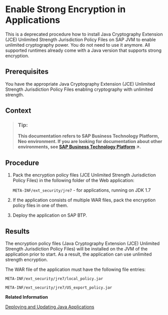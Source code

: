 <!-- loio289f3aa7d26d4507a87dd7bac62a04e2 -->

# Enable Strong Encryption in Applications

This is a deprecated procedure how to install Java Cryptography Extension \(JCE\) Unlimited Strength Jurisdiction Policy Files on SAP JVM to enable unlimited cryptography power. You do not need to use it anymore. All supported runtimes already come with a Java version that supports strong encryption.



## Prerequisites

You have the appropriate Java Cryptography Extension \(JCE\) Unlimited Strength Jurisdiction Policy Files enabling cryptography with unlimited strength.



## Context

> ### Tip:  
> **This documentation refers to SAP Business Technology Platform, Neo environment. If you are looking for documentation about other environments, see [SAP Business Technology Platform](https://help.sap.com/viewer/65de2977205c403bbc107264b8eccf4b/Cloud/en-US/6a2c1ab5a31b4ed9a2ce17a5329e1dd8.html "SAP Business Technology Platform (SAP BTP) is an integrated offering comprised of four technology portfolios: database and data management, application development and integration, analytics, and intelligent technologies. The platform offers users the ability to turn data into business value, compose end-to-end business processes, and build and extend SAP applications quickly.") :arrow_upper_right:.**



## Procedure

1.  Pack the encryption policy files \(JCE Unlimited Strength Jurisdiction Policy Files\) in the following folder of the Web application:

    `META-INF/ext_security/jre7` - for applications, running on JDK 1.7

2.  If the application consists of multiple WAR files, pack the encryption policy files in one of them.

3.  Deploy the application on SAP BTP.




## Results

The encryption policy files \(Java Cryptography Extension \(JCE\) Unlimited Strength Jurisdiction Policy Files\) will be installed on the JVM of the application prior to start. As a result, the application can use unlimited strength encryption.



The WAR file of the application must have the following file entries:

`META-INF/ext_security/jre7/local_policy.jar`

`META-INF/ext_security/jre7/US_export_policy.jar`

**Related Information**  


[Deploying and Updating Java Applications](../30-development-neo/deploying-and-updating-java-applications-e5dfbc6.md "The Java application lifecycle management (Java ALM) service for SAP BTP lets you deploy and update Java applications via console client commands, the SAP BTP cockpit, or the Java ALM REST API.")

